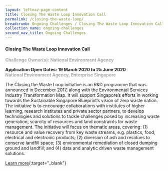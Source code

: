 ```yaml
---
layout: leftnav-page-content
title: Closing The Waste Loop Innovation Call
permalink: /closing-the-waste-loop/
breadcrumb: Ongoing Challenges / Closing The Waste Loop Innovation Call
collection_name: ongoing-challenges
second_nav_title: Ongoing Challenges
---
```


#### Closing The Waste Loop Innovation Call

<font color="#a9a9a9"><b>Challenge Owner(s): National Environment Agency</b></font>

**Application Open Dates: 19 March 2020 to 25 June 2020**<br>
<font color=" #a9a9a9"><b>National Environment Agency, Enterprise Singapore</b></font>

The Closing the Waste Loop initiative is an R&D programme that was announced in December 2017, along with the Environmental Services Industry Transformation Map. It will support Singapore’s efforts in working towards the Sustainable Singapore Blueprint’s vision of zero waste nation. The initiative is to encourage collaborations with institutes of higher learning, research institutes and private sector partners, to develop technologies and solutions to tackle challenges posed by increasing waste generation, scarcity of resources and land constraints for waste management. The initiative will focus on thematic areas, covering: (1) resource and value recovery from key waste streams, e.g. plastics, food, electrical and electronic products; (2) diversion of ash and residues to conserve landfill space; (3) environmental remediation of closed dumping ground and landfill; and (4) data and analytic driven waste management solutions.

[Learn more](https://www.nea.gov.sg/programmes-grants/grants-and-awards/closing-the-waste-loop-initiative){:target="_blank"}
